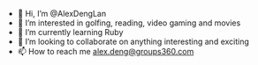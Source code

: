 - 👋 Hi, I’m @AlexDengLan
- 👀 I’m interested in golfing, reading, video gaming and movies
- 🌱 I’m currently learning Ruby
- 💞️ I’m looking to collaborate on anything interesting and exciting
- 📫 How to reach me alex.deng@groups360.com

<!---
AlexDengLan/AlexDengLan is a ✨ special ✨ repository because its `README.md` (this file) appears on your GitHub profile.
You can click the Preview link to take a look at your changes.
--->
